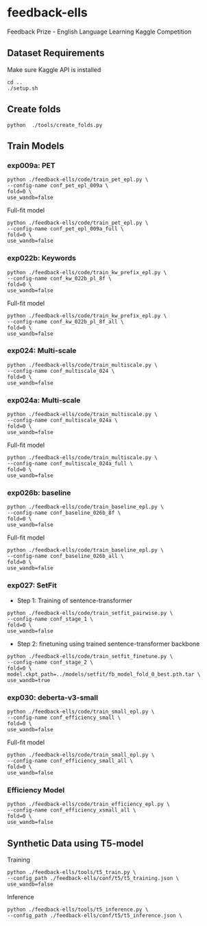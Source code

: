 # feedback-ells

Feedback Prize - English Language Learning Kaggle Competition

## Dataset Requirements

Make sure Kaggle API is installed

```
cd ..
./setup.sh
```

## Create folds

```
python  ./tools/create_folds.py
```

## Train Models

### exp009a: PET

```
python ./feedback-ells/code/train_pet_epl.py \
--config-name conf_pet_epl_009a \
fold=0 \
use_wandb=false
```

Full-fit model

```
python ./feedback-ells/code/train_pet_epl.py \
--config-name conf_pet_epl_009a_full \
fold=0 \
use_wandb=false
```

### exp022b: Keywords

```
python ./feedback-ells/code/train_kw_prefix_epl.py \
--config-name conf_kw_022b_pl_8f \
fold=0 \
use_wandb=false
```

Full-fit model

```
python ./feedback-ells/code/train_kw_prefix_epl.py \
--config-name conf_kw_022b_pl_8f_all \
fold=0 \
use_wandb=false
```

### exp024: Multi-scale

```
python ./feedback-ells/code/train_multiscale.py \
--config-name conf_multiscale_024 \
fold=0 \
use_wandb=false
```

### exp024a: Multi-scale

```
python ./feedback-ells/code/train_multiscale.py \
--config-name conf_multiscale_024a \
fold=0 \
use_wandb=false
```

Full-fit model

```
python ./feedback-ells/code/train_multiscale.py \
--config-name conf_multiscale_024a_full \
fold=0 \
use_wandb=false
```

### exp026b: baseline

```
python ./feedback-ells/code/train_baseline_epl.py \
--config-name conf_baseline_026b_8f \
fold=0 \
use_wandb=false
```

Full-fit model

```
python ./feedback-ells/code/train_baseline_epl.py \
--config-name conf_baseline_026b_all \
fold=0 \
use_wandb=false
```

### exp027: SetFit

- Step 1: Training of sentence-transformer

```
python ./feedback-ells/code/train_setfit_pairwise.py \
--config-name conf_stage_1 \
fold=0 \
use_wandb=false
```

- Step 2: finetuning using trained sentence-transformer backbone

```
python ./feedback-ells/code/train_setfit_finetune.py \
--config-name conf_stage_2 \
fold=0 \
model.ckpt_path=../models/setfit/fb_model_fold_0_best.pth.tar \
use_wandb=true
```

### exp030: deberta-v3-small

```
python ./feedback-ells/code/train_small_epl.py \
--config-name conf_efficiency_small \
fold=0 \
use_wandb=false
```

Full-fit model

```
python ./feedback-ells/code/train_small_epl.py \
--config-name conf_efficiency_small_all \
fold=0 \
use_wandb=false
```

### Efficiency Model

```
python ./feedback-ells/code/train_efficiency_epl.py \
--config-name conf_efficiency_xsmall_all \
fold=0 \
use_wandb=false
```

## Synthetic Data using T5-model

Training

```
python ./feedback-ells/tools/t5_train.py \
--config_path ./feedback-ells/conf/t5/t5_training.json \
use_wandb=false
```

Inference

```
python ./feedback-ells/tools/t5_inference.py \
--config_path ./feedback-ells/conf/t5/t5_inference.json \
```
